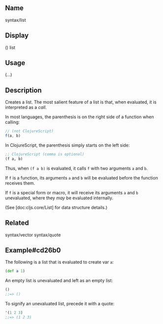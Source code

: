 ## Name
syntax/list

## Display
() list

## Usage
(...)

## Description

Creates a list.  The most salient feature of a list is that, when evaluated, it
is interpreted as a _call_.

In most languages, the parenthesis is on the right side of a function when
calling:

```js
// (not ClojureScript)
f(a, b)
```

In ClojureScript, the parenthesis simply starts on the left side:

```clj
;; ClojureScript (comma is optional)
(f a, b)
```

Thus, when `(f a b)` is evaluated, it calls `f` with two arguments `a` and `b`.

If `f` is a function, its arguments `a` and `b` will be evaluated before
the function receives them.

If `f` is a special form or macro, it will receive its arguments `a` and `b`
unevaluated, where they _may_ be evaluated internally.

(See [doc:cljs.core/List] for data structure details.)

## Related
syntax/vector
syntax/quote

## Example#cd26b0

The following is a list that is evaluated to create var `a`:

```clj
(def a 1)
```

An empty list is unevaluated and left as an empty list:

```clj
()
;;=> ()
```

To signify an unevaluated list, precede it with a quote:

```clj
'(1 2 3)
;;=> (1 2 3)
```
